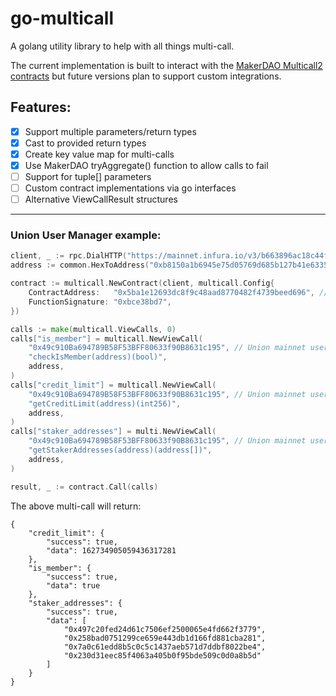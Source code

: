 # go-multicall

A golang utility library to help with all things multi-call.

The current implementation is built to interact with the [MakerDAO Multicall2 contracts](https://github.com/makerdao/multicall#multicall2-contract-addresses) but future versions plan to support custom integrations.

## Features:

- [x] Support multiple parameters/return types
- [x] Cast to provided return types
- [x] Create key value map for multi-calls
- [x] Use MakerDAO tryAggregate() function to allow calls to fail
- [ ] Support for tuple[] parameters
- [ ] Custom contract implementations via go interfaces
- [ ] Alternative ViewCallResult structures

---

### Union User Manager example:

```go
client, _ := rpc.DialHTTP("https://mainnet.infura.io/v3/b663896ac18c44f2adbf552072bf278f")
address := common.HexToAddress("0xb8150a1b6945e75d05769d685b127b41e6335bbc")

contract := multicall.NewContract(client, multicall.Config{
    ContractAddress:   "0x5ba1e12693dc8f9c48aad8770482f4739beed696", // mainnet multicall
    FunctionSignature: "0xbce38bd7",
})

calls := make(multicall.ViewCalls, 0)
calls["is_member"] = multicall.NewViewCall(
    "0x49c910Ba694789B58F53BFF80633f90B8631c195", // Union mainnet user manager
    "checkIsMember(address)(bool)",
    address,
)
calls["credit_limit"] = multicall.NewViewCall(
    "0x49c910Ba694789B58F53BFF80633f90B8631c195", // Union mainnet user manager
    "getCreditLimit(address)(int256)",
    address,
)
calls["staker_addresses"] = multi.NewViewCall(
    "0x49c910Ba694789B58F53BFF80633f90B8631c195", // Union mainnet user manager
    "getStakerAddresses(address)(address[])",
    address,
)

result, _ := contract.Call(calls)
```

The above multi-call will return:

```
{
    "credit_limit": {
        "success": true,
        "data": 162734905059436317281
    },
    "is_member": {
        "success": true,
        "data": true
    },
    "staker_addresses": {
        "success": true,
        "data": [
            "0x497c20fed24d61c7506ef2500065e4fd662f3779",
            "0x258bad0751299ce659e443db1d166fd881cba281",
            "0x7a0c61edd8b5c0c5c1437aeb571d7ddbf8022be4",
            "0x230d31eec85f4063a405b0f95bde509c0d0a8b5d"
        ]
    }
}
```